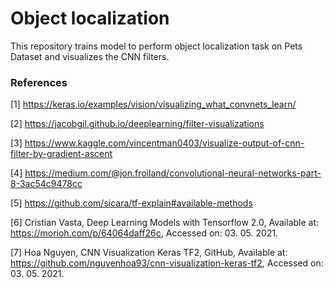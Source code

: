 # Object localization
This repository trains model to perform object localization task on Pets Dataset and visualizes the CNN filters.

### References
[1] https://keras.io/examples/vision/visualizing_what_convnets_learn/

[2] https://jacobgil.github.io/deeplearning/filter-visualizations

[3] https://www.kaggle.com/vincentman0403/visualize-output-of-cnn-filter-by-gradient-ascent

[4] https://medium.com/@jon.froiland/convolutional-neural-networks-part-8-3ac54c9478cc

[5] https://github.com/sicara/tf-explain#available-methods

[6] Cristian Vasta, Deep Learning Models with Tensorflow 2.0, Available at: https://morioh.com/p/64064daff26c, Accessed on: 03. 05. 2021.

[7] Hoa Nguyen, CNN Visualization Keras TF2, GitHub, Available at: https://github.com/nguyenhoa93/cnn-visualization-keras-tf2, Accessed on: 03. 05. 2021.

